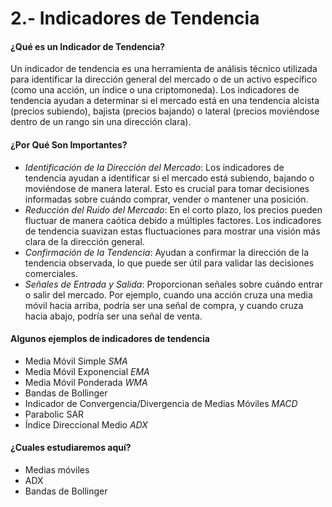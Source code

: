 # 2.- Indicadores de Tendencia
#### ¿Qué es un Indicador de Tendencia?
Un indicador de tendencia es una herramienta de análisis técnico utilizada para identificar la dirección general del mercado o de un activo específico (como una acción, un índice o una criptomoneda). Los indicadores de tendencia ayudan a determinar si el mercado está en una tendencia alcista (precios subiendo), bajista (precios bajando) o lateral (precios moviéndose dentro de un rango sin una dirección clara).

#### ¿Por Qué Son Importantes?

- _Identificación de la Dirección del Mercado_: Los indicadores de tendencia ayudan a identificar si el mercado está subiendo, bajando o moviéndose de manera lateral. Esto es crucial para tomar decisiones informadas sobre cuándo comprar, vender o mantener una posición.
- _Reducción del Ruido del Mercado_: En el corto plazo, los precios pueden fluctuar de manera caótica debido a múltiples factores. Los indicadores de tendencia suavizan estas fluctuaciones para mostrar una visión más clara de la dirección general.
- _Confirmación de la Tendencia_: Ayudan a confirmar la dirección de la tendencia observada, lo que puede ser útil para validar las decisiones comerciales.
- _Señales de Entrada y Salida_: Proporcionan señales sobre cuándo entrar o salir del mercado. Por ejemplo, cuando una acción cruza una media móvil hacia arriba, podría ser una señal de compra, y cuando cruza hacia abajo, podría ser una señal de venta.

#### Algunos ejemplos de indicadores de tendencia
- Media Móvil Simple $SMA$
- Media Móvil Exponencial $EMA$
- Media Móvil Ponderada $WMA$
- Bandas de Bollinger
- Indicador de Convergencia/Divergencia de Medias Móviles $MACD$
- Parabolic SAR
- Índice Direccional Medio $ADX$

#### ¿Cuales estudiaremos aquí?
- Medias móviles
- ADX
- Bandas de Bollinger
